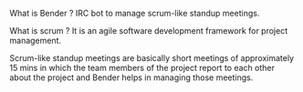 What is Bender ?
IRC bot to manage scrum-like standup meetings.

What is scrum ?
It is an agile software development framework for project management.

Scrum-like standup meetings are basically short meetings of approximately 15 mins in which the team members of the project report to each other about the project and Bender helps in managing those meetings.
